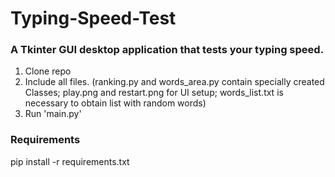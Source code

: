 # Typing-Speed-Test
### A Tkinter GUI desktop application that tests your typing speed.
1. Clone repo
2. Include all files. (ranking.py and words_area.py contain specially created Classes; play.png and restart.png for UI setup; words_list.txt is necessary to obtain list with random words)
5. Run 'main.py'

### Requirements
pip install -r requirements.txt
